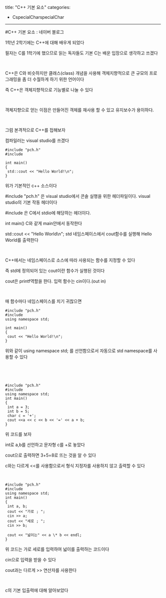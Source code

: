 title: "C++ 기본 요소"
categories:
 - CspecialCharspecialChar
---
#C++ 기본 요소 : 네이버 블로그







1학년 2학기에는 C++에 대해 배우게 되었다

필자는 C를 1학기에 했으므로 읽는 독자들도 기본 C는 배운 입장으로 생각하고 쓰겠다

​

C++은 C와 비슷하지만 클래스(class) 개념을 사용해 객체지향적으로 큰 규모의 프로그래밍을 좀 더 수월하게 하기 위한 언어이다

즉 C++은 객체지향적으로 기능별로 나눌 수 있다

​

객체지향으로 얻는 이점은 만들어진 객체를 재사용 할 수 있고 유지보수가 용이하다.

​

그럼 본격적으로 C++를 접해보자

컴파일러는 visual studio를 쓰겠다




 




```
#include "pch.h"
#include 

int main()
{
 std::cout << "Hello World!\n"; 
}
```





 


위가 기본적인 c++ 소스이다

#include "pch.h" 은 visual studio에서 콘솔 실행을 위한 헤더파일이다. visual studio의 기본 작동 헤더이다

#include <iostream>은 C에서 stdio에 해당하는 헤더이다.

int main() C와 같게 main안에서 동작한다

std::cout << "Hello World\n"; std 네임스페이스에서 cout함수를 실행해 Hello World를 출력한다

​

C++에서는 네임스페이스로 소스에 따라 사용되는 함수를 지정할 수 있다

즉 std에 정의되어 있는 cout이란 함수가 실행된 것이다

cout은 printf역할을 한다. 입력 함수는 cin이다.(out in)

​

매 함수마다 네임스페이스를 치기 귀찮으면




 




```
#include "pch.h"
#include 
using namespace std;

int main()
{
 cout << "Hello World!\n"; 
}
```





 


위와 같이 using namespace std; 를 선언함으로서 자동으로 std namespace를 사용할 수 있다

​

​




 




```
#include "pch.h"
#include 
using namespace std;
int main()
{
 int a = 3;
 int b = 5;
 char c = '+';
 cout <<a << c << b << '=' << a + b;
}
```





 


위 코드를 보자 

int로 a,b를 선언하고 문자형 c를 +로 놓았다

cout으로 출력하면 3+5=8로 뜨는 것을 알 수 있다

c와는 다르게 <<를 사용함으로서 형식 지정자를 사용하지 않고 출력할 수 있다

​




 




```
#include "pch.h"
#include 
using namespace std;
int main()
{
 int a, b;
 cout << "가로 ; ";
 cin >> a;
 cout << "세로 ; ";
 cin >> b;

 cout << "넓이는" << a \* b << endl;
}
```





 


위 코드는 가로 세로를 입력하여 넓이를 출력하는 코드이다

cin으로 입력을 받을 수 있다

cout과는 다르게 >> 연산자를 사용한다

​

c의 기본 입출력에 대해 알아보았다